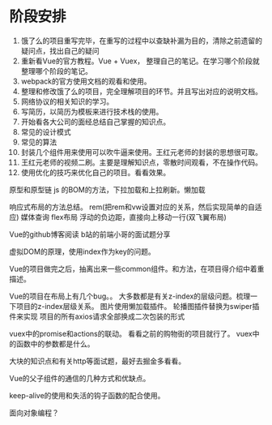 # 阶段安排

1. 饿了么的项目重写完毕，在重写的过程中以查缺补漏为目的，清除之前遗留的疑问点，找出自己的疑问
2. 重新看Vue的官方教程。Vue + Vuex， 整理自己的笔记。在学习哪个阶段就整理哪个阶段的笔记。
3. webpack的官方使用文档的观看和使用。
4. 整理和修改饿了么的项目，完全理解项目的环节。并且写出对应的说明文档。
5. 网络协议的相关知识的学习。
6. 写简历，以简历为模板来进行技术栈的使用。
7. 开始看各大公司的面经总结自己掌握的知识点。
8. 常见的设计模式
9. 常见的算法
10. 封装几个组件用来使用可以吹牛逼来使用。王红元老师的封装的思想很可取。
11. 王红元老师的视频二刷。主要是理解知识点，零散时间观看，不在操作代码。
12. 使用优化的技巧来优化自己的项目。看看效果。

原型和原型链
js 的BOM的方法，下拉加载和上拉刷新。懒加载

响应式布局的方法总结。 rem(把rem和vw设置对应的关系，然后实现简单的自适应) 媒体查询 flex布局
浮动的负边距，直接向上移动一行(双飞翼布局)

Vue的github博客阅读
b站的前端小哥的面试题分享

虚拟DOM的原理，使用index作为key的问题。

Vue的项目做完之后，抽离出来一些common组件。和方法，在项目得介绍中着重描述。

Vue的项目在布局上有几个bug。。
大多数都是有关z-index的层级问题。梳理一下项目的z-index层级关系。
图片使用懒加载插件。
轮播图插件替换为swiper插件来实现
项目的所有axios请求全部换成二次包装的形式

vuex中的promise和actions的联动。 看看之前的购物街的项目就行了。
vuex中的函数中的参数都是什么。

大块的知识点和有关http等面试题，最好去掘金多看看。

Vue的父子组件的通信的几种方式和优缺点。

keep-alive的使用和失活的钩子函数的配合使用。

面向对象编程？
